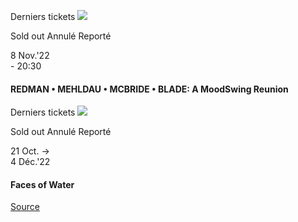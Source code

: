 [](https://www.bozar.be/fr/calendrier/redman-mehldau-mcbride-blade-moodswing-reunion)

Derniers tickets ![](https://www.bozar.be/sites/default/files/styles/small_card_landscape/public/efficy/images/2817824_20221108_moodswing_c_michael_wilson.jpg?h=242cd5c8&itok=WjTx5_PA) 

Sold out Annulé Reporté

8 Nov.'22  
\- 20:30

#### REDMAN • MEHLDAU • MCBRIDE • BLADE: A MoodSwing Reunion

[](https://www.bozar.be/fr/calendrier/faces-water)

Derniers tickets ![](https://www.bozar.be/sites/default/files/styles/small_card_landscape/public/efficy/images/2855156_2022_biella-exhibition_schubert_sony8574_web2.jpg?h=d627821a&itok=g7CU4vfh) 

Sold out Annulé Reporté

21 Oct. →  
4 Déc.'22

#### Faces of Water

[Source](https://www.bozar.be/fr/search?contentType=event&searchQuery=joshua)
